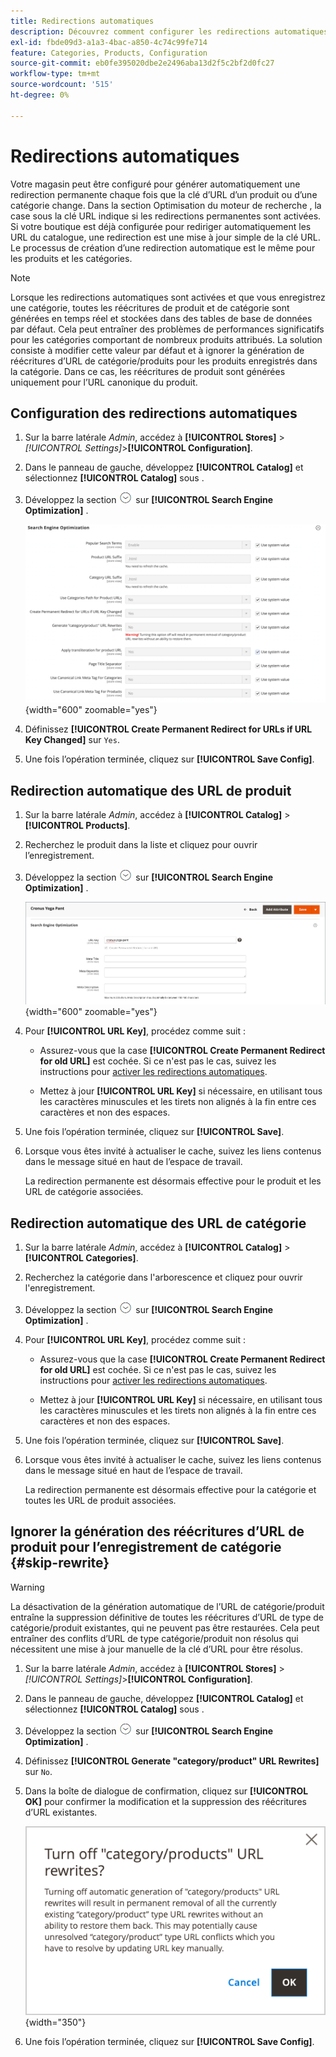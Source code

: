 ```yaml
---
title: Redirections automatiques
description: Découvrez comment configurer les redirections automatiques à générer chaque fois que la clé d’URL d’un produit ou d’une catégorie change dans votre boutique Commerce.
exl-id: fbde09d3-a1a3-4bac-a850-4c74c99fe714
feature: Categories, Products, Configuration
source-git-commit: eb0fe395020dbe2e2496aba13d2f5c2bf2d0fc27
workflow-type: tm+mt
source-wordcount: '515'
ht-degree: 0%

---
```


# Redirections automatiques

Votre magasin peut être configuré pour générer automatiquement une redirection permanente chaque fois que la clé d’URL d’un produit ou d’une catégorie change. Dans la section Optimisation du moteur de recherche , la case sous la clé URL indique si les redirections permanentes sont activées. Si votre boutique est déjà configurée pour rediriger automatiquement les URL du catalogue, une redirection est une mise à jour simple de la clé URL. Le processus de création d’une redirection automatique est le même pour les produits et les catégories.

>[!NOTE]
>
>Lorsque les redirections automatiques sont activées et que vous enregistrez une catégorie, toutes les réécritures de produit et de catégorie sont générées en temps réel et stockées dans des tables de base de données par défaut. Cela peut entraîner des problèmes de performances significatifs pour les catégories comportant de nombreux produits attribués. La solution consiste à modifier cette valeur par défaut et à ignorer la génération de réécritures d’URL de catégorie/produits pour les produits enregistrés dans la catégorie. Dans ce cas, les réécritures de produit sont générées uniquement pour l’URL canonique du produit.

## Configuration des redirections automatiques

1. Sur la barre latérale _Admin_, accédez à **[!UICONTROL Stores]** > _[!UICONTROL Settings]_>**[!UICONTROL Configuration]**.

1. Dans le panneau de gauche, développez **[!UICONTROL Catalog]** et sélectionnez **[!UICONTROL Catalog]** sous .

1. Développez la section ![Sélecteur d’extension](../assets/icon-display-expand.png) sur **[!UICONTROL Search Engine Optimization]** .

   ![Configuration du catalogue - optimisation du moteur de recherche](../configuration-reference/catalog/assets/catalog-search-engine-optimization.png){width="600" zoomable="yes"}

1. Définissez **[!UICONTROL Create Permanent Redirect for URLs if URL Key Changed]** sur `Yes`.

1. Une fois l’opération terminée, cliquez sur **[!UICONTROL Save Config]**.

## Redirection automatique des URL de produit

1. Sur la barre latérale _Admin_, accédez à **[!UICONTROL Catalog]** > **[!UICONTROL Products]**.

1. Recherchez le produit dans la liste et cliquez pour ouvrir l’enregistrement.

1. Développez la section ![Sélecteur d’extension ](../assets/icon-display-expand.png) sur **[!UICONTROL Search Engine Optimization]** .

   ![Optimisation du moteur de recherche de produit - redirection permanente](./assets/product-search-engine-optimization-create-permanent-redirect.png){width="600" zoomable="yes"}

1. Pour **[!UICONTROL URL Key]**, procédez comme suit :

   - Assurez-vous que la case **[!UICONTROL Create Permanent Redirect for old URL]** est cochée. Si ce n&#39;est pas le cas, suivez les instructions pour [activer les redirections automatiques](url-rewrite.md#configure-url-rewrites).

   - Mettez à jour **[!UICONTROL URL Key]** si nécessaire, en utilisant tous les caractères minuscules et les tirets non alignés à la fin entre ces caractères et non des espaces.

1. Une fois l’opération terminée, cliquez sur **[!UICONTROL Save]**.

1. Lorsque vous êtes invité à actualiser le cache, suivez les liens contenus dans le message situé en haut de l’espace de travail.

   La redirection permanente est désormais effective pour le produit et les URL de catégorie associées.

## Redirection automatique des URL de catégorie

1. Sur la barre latérale _Admin_, accédez à **[!UICONTROL Catalog]** > **[!UICONTROL Categories]**.

1. Recherchez la catégorie dans l&#39;arborescence et cliquez pour ouvrir l&#39;enregistrement.

1. Développez la section ![Sélecteur d’extension](../assets/icon-display-expand.png) sur **[!UICONTROL Search Engine Optimization]** .

1. Pour **[!UICONTROL URL Key]**, procédez comme suit :

   - Assurez-vous que la case **[!UICONTROL Create Permanent Redirect for old URL]** est cochée. Si ce n&#39;est pas le cas, suivez les instructions pour [activer les redirections automatiques](url-rewrite.md#configure-url-rewrites).

   - Mettez à jour **[!UICONTROL URL Key]** si nécessaire, en utilisant tous les caractères minuscules et les tirets non alignés à la fin entre ces caractères et non des espaces.

1. Une fois l’opération terminée, cliquez sur **[!UICONTROL Save]**.

1. Lorsque vous êtes invité à actualiser le cache, suivez les liens contenus dans le message situé en haut de l’espace de travail.

   La redirection permanente est désormais effective pour la catégorie et toutes les URL de produit associées.

## Ignorer la génération des réécritures d’URL de produit pour l’enregistrement de catégorie {#skip-rewrite}

>[!WARNING]
>
>La désactivation de la génération automatique de l’URL de catégorie/produit entraîne la suppression définitive de toutes les réécritures d’URL de type de catégorie/produit existantes, qui ne peuvent pas être restaurées. Cela peut entraîner des conflits d’URL de type catégorie/produit non résolus qui nécessitent une mise à jour manuelle de la clé d’URL pour être résolus.

1. Sur la barre latérale _Admin_, accédez à **[!UICONTROL Stores]** > _[!UICONTROL Settings]_>**[!UICONTROL Configuration]**.

1. Dans le panneau de gauche, développez **[!UICONTROL Catalog]** et sélectionnez **[!UICONTROL Catalog]** sous .

1. Développez la section ![Sélecteur d’extension](../assets/icon-display-expand.png) sur **[!UICONTROL Search Engine Optimization]** .

1. Définissez **[!UICONTROL Generate "category/product" URL Rewrites]** sur `No`.

1. Dans la boîte de dialogue de confirmation, cliquez sur **[!UICONTROL OK]** pour confirmer la modification et la suppression des réécritures d’URL existantes.

   ![Désactiver les réécritures d’URL de catégorie/produit - confirmer](./assets/seo-rewrite-off.png){width="350"}

1. Une fois l’opération terminée, cliquez sur **[!UICONTROL Save Config]**.
